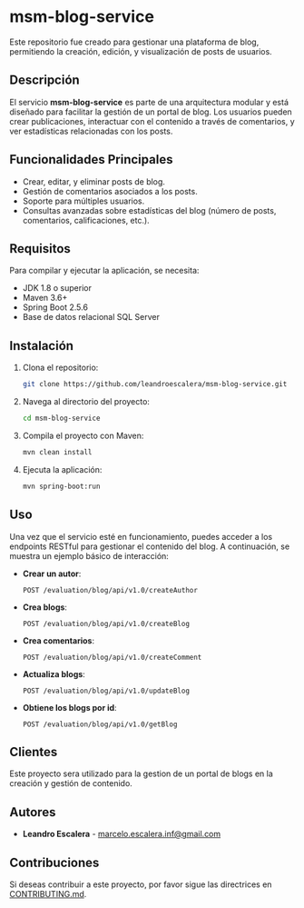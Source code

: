 # msm-blog-service

Este repositorio fue creado para gestionar una plataforma de blog, permitiendo la creación, edición, y visualización de posts de usuarios.

## Descripción

El servicio **msm-blog-service** es parte de una arquitectura modular y está diseñado para facilitar la gestión de un portal de blog. Los usuarios pueden crear publicaciones, interactuar con el contenido a través de comentarios, y ver estadísticas relacionadas con los posts.

## Funcionalidades Principales

- Crear, editar, y eliminar posts de blog.
- Gestión de comentarios asociados a los posts.
- Soporte para múltiples usuarios.
- Consultas avanzadas sobre estadísticas del blog (número de posts, comentarios, calificaciones, etc.).

## Requisitos

Para compilar y ejecutar la aplicación, se necesita:

- JDK 1.8 o superior
- Maven 3.6+
- Spring Boot 2.5.6
- Base de datos relacional SQL Server
  
## Instalación

1. Clona el repositorio:

    ```bash
    git clone https://github.com/leandroescalera/msm-blog-service.git
    ```

2. Navega al directorio del proyecto:

    ```bash
    cd msm-blog-service
    ```

3. Compila el proyecto con Maven:

    ```bash
    mvn clean install
    ```

4. Ejecuta la aplicación:

    ```bash
    mvn spring-boot:run
    ```

## Uso

Una vez que el servicio esté en funcionamiento, puedes acceder a los endpoints RESTful para gestionar el contenido del blog. A continuación, se muestra un ejemplo básico de interacción:

- **Crear un autor**: 
  ```http
  POST /evaluation/blog/api/v1.0/createAuthor
  ```
- **Crea blogs**:
  ```http
  POST /evaluation/blog/api/v1.0/createBlog
  ```
- **Crea comentarios**:
  ```http
  POST /evaluation/blog/api/v1.0/createComment
  ```
- **Actualiza blogs**:
  ```http
  POST /evaluation/blog/api/v1.0/updateBlog
  ```
- **Obtiene los blogs por id**:
  ```http
  POST /evaluation/blog/api/v1.0/getBlog
  ```

  
## Clientes

Este proyecto sera utilizado para la gestion de un portal de blogs en la creación y gestión de contenido.

## Autores

- **Leandro Escalera** - marcelo.escalera.inf@gmail.com

## Contribuciones

Si deseas contribuir a este proyecto, por favor sigue las directrices en [CONTRIBUTING.md](CONTRIBUTING.md).
